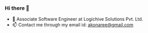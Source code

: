 ### Hi there 👋


- 🌱 Associate Software Engineer at Logichive Solutions Pvt. Ltd.
- 📫 Contact me through my email id: akonaree@gmail.com


